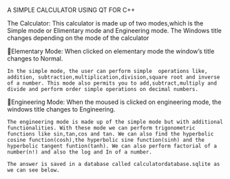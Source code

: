 A SIMPLE CALCULATOR USING QT FOR C++

The Calculator:
	This calculator is made up of two modes,which is the 
Simple mode or Elimentary mode and
Engineering mode.
The Windows title changes depending on the mode of the calculator

Elementary Mode:
When clicked on elementary mode the window’s title changes to Normal.


	In the simple mode, the user can perform simple  operations like, addition, subtraction,multiplication,division,square root and inverse of a number. This mode also permits you to add,subtract,multiply and divide and perform order simple operations on decimal numbers.

Engineering Mode:
	When the moused is clicked on engineering mode, the windows title changes to Engineering.



	The engineering mode is made up of the simple mode but with additional functionalities. With these mode we can perform trigonometric functions like sin,tan,cos and tan. We can also find the hyperbolic cosine function(cosh),the hyperbolic sine function(sinh) and the hyperbolic tangent funtion(tanh). We can also perform factorial of a number(n!) and also the log and In of a number.

	The answer is saved in a database called calculatordatabase.sqlite as we can see below.



